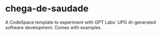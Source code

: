 # chega-de-saudade
A CodeSpace template to experiment with GPT Labs' UPG AI-generated software development. Comes with examples.
